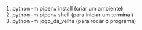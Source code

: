 1. python -m pipenv install (criar um ambiente)
2. python -m pipenv shell (para iniciar um terminal)
3. python -m jogo_da_velha (para rodar o programa)